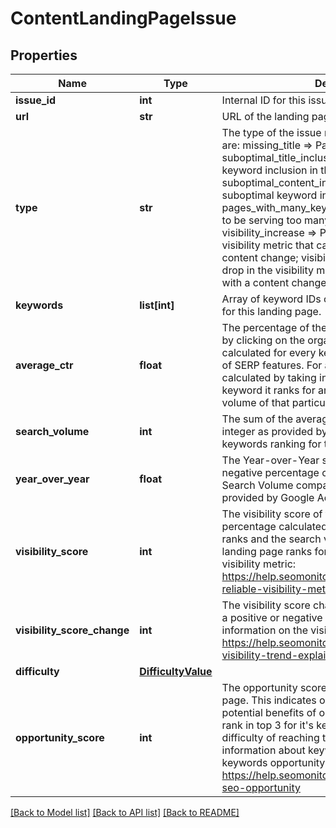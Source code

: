 # ContentLandingPageIssue

## Properties
Name | Type | Description | Notes
------------ | ------------- | ------------- | -------------
**issue_id** | **int** | Internal ID for this issue. | [optional] 
**url** | **str** | URL of the landing page | [optional] 
**type** | **str** | The type of the issue reported. Available values are: missing_title &#x3D;&gt; Pages with missing title or h1; suboptimal_title_inclusion &#x3D;&gt; Pages with suboptimal keyword inclusion in the title or h1; suboptimal_content_inclusion &#x3D;&gt; Pages with suboptimal keyword inclusion in the content; pages_with_many_keywords &#x3D;&gt; Pages considered to be serving too many keywords; visibility_increase &#x3D;&gt; Pages with an increase in the visibility metric that can be correlated with a content change; visibility_drop &#x3D;&gt; Pages with a drop in the visibility metric that can be correlated with a content change; | [optional] 
**keywords** | **list[int]** | Array of keyword IDs of the keywords which rank for this landing page. | [optional] 
**average_ctr** | **float** | The percentage of the search volume that ends up by clicking on the organic results. This is calculated for every keyword for their unique mix of SERP features. For a landing page, this is calculated by taking into account the CTR of every keyword it ranks for and the potential search volume of that particular keyword. | [optional] 
**search_volume** | **int** | The sum of the average search volume as an integer as provided by Google Ads for the keywords ranking for this landing page. | [optional] 
**year_over_year** | **float** | The Year-over-Year search trend as a positive or negative percentage calculated as last month Search Volume compared to one year ago, as provided by Google Ads. | [optional] 
**visibility_score** | **int** | The visibility score of the landing page as a percentage calculated by taking into account the ranks and the search volumes of the keywords the landing page ranks for. For more detalils on visibility metric: https://help.seomonitor.com/en/articles/6344566-reliable-visibility-metric | [optional] 
**visibility_score_change** | **int** | The visibility score change for the past 30 days as a positive or negative percentage. For more information on the visibility trend: https://help.seomonitor.com/en/articles/6344738-visibility-trend-explainer | [optional] 
**difficulty** | [**DifficultyValue**](DifficultyValue.md) |  | [optional] 
**opportunity_score** | **int** | The opportunity score of this particular landing page. This indicates on a scale of 1 to 10 the potential benefits of optimizing this landing page to rank in top 3 for it&#x27;s keywords as compared to the difficulty of reaching that milestone. For more information about keywords and groups of keywords opportunity score: https://help.seomonitor.com/en/articles/6222130-seo-opportunity | [optional] 

[[Back to Model list]](../README.md#documentation-for-models) [[Back to API list]](../README.md#documentation-for-api-endpoints) [[Back to README]](../README.md)


